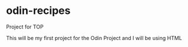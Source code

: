 # odin-recipes
Project for TOP

This will be my first project for the Odin Project and I will be using HTML